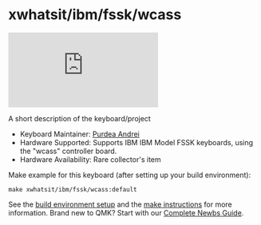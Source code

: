 # xwhatsit/ibm/fssk/wcass

![xwhatsit/ibm/fssk/wcass](https://deskthority.net/download/file.php?id=29306)

A short description of the keyboard/project

* Keyboard Maintainer: [Purdea Andrei](https://github.com/purdeaandrei)
* Hardware Supported: Supports IBM IBM Model FSSK keyboards, using the "wcass" controller board.
* Hardware Availability: Rare collector's item

Make example for this keyboard (after setting up your build environment):

    make xwhatsit/ibm/fssk/wcass:default

See the [build environment setup](https://docs.qmk.fm/#/getting_started_build_tools) and the [make instructions](https://docs.qmk.fm/#/getting_started_make_guide) for more information. Brand new to QMK? Start with our [Complete Newbs Guide](https://docs.qmk.fm/#/newbs).
